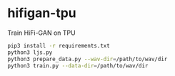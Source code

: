 # hifigan-tpu
Train HiFi-GAN on TPU


```sh
pip3 install -r requirements.txt
python3 ljs.py
python3 prepare_data.py --wav-dir=/path/to/wav/dir
python3 train.py --data-dir=/path/to/wav/dir
```
